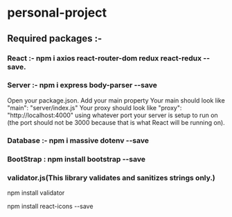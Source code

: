# personal-project

## Required packages :- 

### React :- npm i axios react-router-dom redux react-redux --save.

### Server :- npm i express body-parser --save
Open your package.json. Add your main property 
Your main should look like "main": "server/index.js"
Your proxy should look like "proxy": "http://localhost:4000" using whatever port your server is setup to run on (the port should not be 3000 because that is what React will be running on).

### Database :- npm i massive dotenv --save


### BootStrap : npm install bootstrap --save

### validator.js(This library validates and sanitizes strings only.)

npm install validator

npm install react-icons --save
